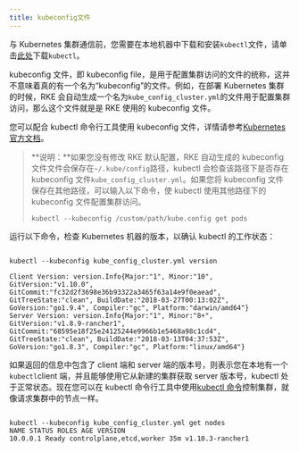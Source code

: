```yaml
---
title: kubeconfig文件
---
```


与 Kubernetes 集群通信前，您需要在本地机器中下载和安装`kubectl`文件，请单击[此处](https://kubernetes.io/docs/tasks/tools/install-kubectl/)下载`kubectl`。

kubeconfig 文件，即 kubeconfig file，是用于配置集群访问的文件的统称，这并不意味着真的有一个名为“kubeconfig”的文件。例如，在部署 Kubernetes 集群的时候，RKE 会自动生成一个名为`kube_config_cluster.yml`的文件用于配置集群访问，那么这个文件就是是 RKE 使用的 kubeconfig 文件。

您可以配合 kubectl 命令行工具使用 kubeconfig 文件，详情请参考[Kubernetes 官方文档](https://kubernetes.io/docs/tasks/access-application-cluster/configure-access-multiple-clusters/)。

> **说明：**如果您没有修改 RKE 默认配置，RKE 自动生成的 kubeconfig 文件文件会保存在`~/.kube/config`路径，kubectl 会检查该路径下是否存在 kubeconfig 文件`kube_config_cluster.yml`。如果您将 kubeconfig 文件保存在其他路径，可以输入以下命令，使 kubectl 使用其他路径下的 kubeconfig 文件配置集群访问。
>
> ```shell
> kubectl --kubeconfig /custom/path/kube.config get pods
> ```

运行以下命令，检查 Kubernetes 机器的版本，以确认 kubectl 的工作状态：

```shell

kubectl --kubeconfig kube_config_cluster.yml version

Client Version: version.Info{Major:"1", Minor:"10", GitVersion:"v1.10.0", GitCommit:"fc32d2f3698e36b93322a3465f63a14e9f0eaead", GitTreeState:"clean", BuildDate:"2018-03-27T00:13:02Z", GoVersion:"go1.9.4", Compiler:"gc", Platform:"darwin/amd64"}
Server Version: version.Info{Major:"1", Minor:"8+", GitVersion:"v1.8.9-rancher1", GitCommit:"68595e18f25e24125244e9966b1e5468a98c1cd4", GitTreeState:"clean", BuildDate:"2018-03-13T04:37:53Z", GoVersion:"go1.8.3", Compiler:"gc", Platform:"linux/amd64"}

```

如果返回的信息中包含了 client 端和 server 端的版本号，则表示您在本地有一个`kubectl`client 端，并且能够使用它从新建的集群获取 server 版本号，kubectl 处于正常状态。现在您可以在 kubectl 命令行工具中使用[kubectl 命令](https://kubernetes.io/docs/reference/kubectl/kubectl/)控制集群，就像请求集群中的节点一样。

```shell

kubectl --kubeconfig kube_config_cluster.yml get nodes
NAME STATUS ROLES AGE VERSION
10.0.0.1 Ready controlplane,etcd,worker 35m v1.10.3-rancher1

```

